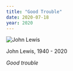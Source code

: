 ```yaml
---
title: "Good Trouble"
date: 2020-07-18
year: 2020
---
```


<div class="center">
<p><img src="{{ '/files/2020/07/john-lewis.jpg' | relative_url }}" alt="John Lewis" class="centered"></p>
<p>John Lewis, 1940 - 2020</p>
<p><em>Good trouble</em></p>
</div>

